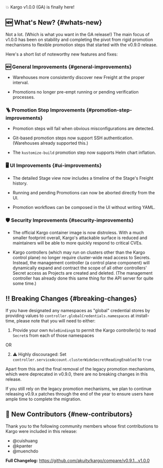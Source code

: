 💥 Kargo v1.0.0 (GA) is finally here!

## 🆕 What's New? {#whats-new}

Not a lot. (Which is what you want in the GA release!) The main focus of v1.0.0 has been on stability and completing the pivot from rigid promotion mechanisms to flexible promotion steps that started with the v0.9.0 release.

Here's a short list of noteworthy new features and fixes:

### 🆕 General Improvements {#general-improvements}

- Warehouses more consistently discover new Freight at the proper interval.

- Promotions no longer pre-empt running or pending verification processes.

### 🪜 Promotion Step Improvements {#promotion-step-improvements}

- Promotion steps will fail when obvious misconfigurations are detected.

- Git-based promotion steps now support SSH authentication. (Warehouses already supported this.)

- The `kustomize-build` promotion step now supports Helm chart inflation.

### 🖥️ UI Improvements {#ui-improvements}

- The detailed Stage view now includes a timeline of the Stage's Freight history.

- Running and pending Promotions can now be aborted directly from the UI.

- Promotion workflows can be composed in the UI without writing YAML.

### 🛡️ Security Improvements {#security-improvements}

- The official Kargo container image is now distroless. With a much smaller footprint overall, Kargo's attackable surface is reduced and maintainers will be able to more quickly respond to critical CVEs.

- Kargo controllers (which may run on clusters other than the Kargo control plane) no longer require cluster-wide read access to Secrets. Instead, the management controller (a control plane component) will dynamically expand and contract the scope of all other controllers' Secret access as Projects are created and deleted. (The management controller has already done this same thing for the API server for quite some time.)

## ‼️ Breaking Changes {#breaking-changes}

If you have designated any namespaces as "global" credential stores by providing values to `controller.globalCredentials.namespaces` at install-time, please note that you will need to either:

1. Provide your own `RoleBinding`s to permit the Kargo controller(s) to read `Secret`s from each of those namespaces

OR

2. ⚠️ Highly discouraged: Set `controller.serviceAccount.clusterWideSecretReadingEnabled` to `true`

Apart from this and the final removal of the legacy promotion mechanisms, which were deprecated in v0.9.0, there are no breaking changes in this release.

If you still rely on the legacy promotion mechanisms, we plan to continue releasing v0.9.x patches through the end of the year to ensure users have ample time to complete the migration.

## 🙏 New Contributors {#new-contributors}

Thank you to the following community members whose first contributions to Kargo were included in this release:

* @cuishuang
* @kpanter
* @muenchdo

__Full Changelog:__ https://github.com/akuity/kargo/compare/v0.9.1...v1.0.0

